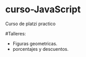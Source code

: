 # curso-JavaScript
Curso de platzi practico

#Talleres:
- Figuras geometricas.
- porcentajes y descuentos.
